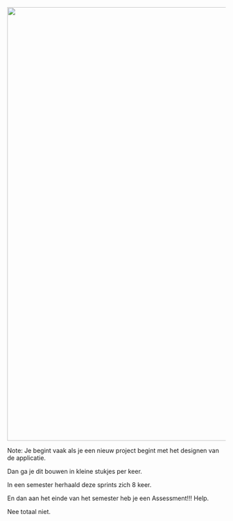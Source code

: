 <img src="./pictures/semester_ritme.png" height="auto" width="1000px" style="padding-bottom:0px;">


Note:
Je begint vaak als je een nieuw project begint met het designen van de applicatie.

Dan ga je dit bouwen in kleine stukjes per keer.

In een semester herhaald deze sprints zich 8 keer. 

En dan aan het einde van het semester heb je een Assessment!!! Help. 

Nee totaal niet.
